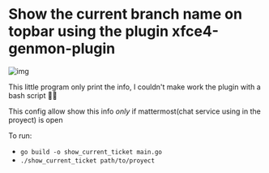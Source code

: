 # Show the current branch name on topbar using the plugin xfce4-genmon-plugin

![img](https://i.imgur.com/ogcWTRv.png)

This little program only print the info, I couldn't make work the plugin with a bash script 🤷‍♀️

This config allow show this info *only* if mattermost(chat service using in the proyect) is open

To run: 
   * `go build -o show_current_ticket main.go`
   * `./show_current_ticket path/to/proyect`
